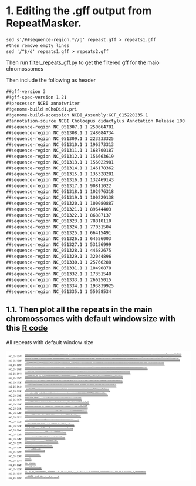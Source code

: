 # 1. Editing the .gff output from RepeatMasker.

```
sed s'/##sequence-region.*//g' repeast.gff > repeats1.gff
#then remove empty lines
sed '/^$/d' repeats1.gff > repeats2.gff
```

Then run [filter_repeats_gff.py](https://github.com/marcelauliano/mChoDid1/blob/main/repeats/filter_repeats_gff.py) to get the filtered gff for the maio chromossomes 


Then include the following as header

```
##gff-version 3
#!gff-spec-version 1.21
#!processor NCBI annotwriter
#!genome-build mChoDid1.pri
#!genome-build-accession NCBI_Assembly:GCF_015220235.1
#!annotation-source NCBI Choloepus didactylus Annotation Release 100
##sequence-region NC_051307.1 1 250664781
##sequence-region NC_051308.1 1 248084734
##sequence-region NC_051309.1 1 223233325
##sequence-region NC_051310.1 1 196373313
##sequence-region NC_051311.1 1 168700187
##sequence-region NC_051312.1 1 156663619
##sequence-region NC_051313.1 1 156022981
##sequence-region NC_051314.1 1 146178362
##sequence-region NC_051315.1 1 135328281
##sequence-region NC_051316.1 1 132469143
##sequence-region NC_051317.1 1 90811022
##sequence-region NC_051318.1 1 102976318
##sequence-region NC_051319.1 1 100229138
##sequence-region NC_051320.1 1 100080887
##sequence-region NC_051321.1 1 89644403
##sequence-region NC_051322.1 1 86887137
##sequence-region NC_051323.1 1 78810110
##sequence-region NC_051324.1 1 77031504
##sequence-region NC_051325.1 1 66415491
##sequence-region NC_051326.1 1 64556003
##sequence-region NC_051327.1 1 53136999
##sequence-region NC_051328.1 1 44682675
##sequence-region NC_051329.1 1 32044896
##sequence-region NC_051330.1 1 25766288
##sequence-region NC_051331.1 1 10490878
##sequence-region NC_051332.1 1 17351548
##sequence-region NC_051333.1 1 26625015
##sequence-region NC_051334.1 1 193839925
##sequence-region NC_051335.1 1 55058534
```

## 1.1. Then plot all the repeats in the main chromossomes with default windowsize with this [R code](/repeats/all_repeats_default.R)

All repeats with default window size

![](/repeats/all-repeats-default5.png)
